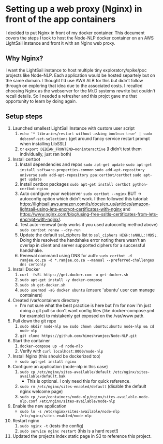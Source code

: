 # Setting up a web proxy (Nginx) in front of the app containers

I decided to put Nginx in front of my docker container. This document covers the steps I took to host the Node-NLP docker container on an AWS LightSail instance and front it with an Nginx web proxy.

## Why Nginx?
I want the LightSail instance to host multiple tiny exploratory/spike/poc projects like Node-NLP. 
Each application would be hosted separtely but on the same domain. I thought I'd use AWS ALB for this but 
didn't follow through on exploring that idea due to the associated costs. I recalled choosing Nginx as the webserver for the Mr.D systems rewrite but couldn't recall details. So I needed a refresher and this projct gave me that opportunity to learn by doing again.

## Setup steps

1. Launched smallest LightSail Instance with custom user script
   1. `echo '* libraries/restart-without-asking boolean true' | sudo debconf-set-selections` (get around fancy service restart prompt when installing LibSSL)
   1. or `export DEBIAN_FRONTEND=noninteractive` (I didn't test them individually, just ran both)
1. Install certbot
   1. Install dependencies and repos
      `sudo apt-get update`
      `sudo apt-get install software-properties-common`
      `sudo add-apt-repository universe`
      `sudo add-apt-repository ppa:certbot/certbot`
      `sudo apt-get update`
   1. Install certbox packages
      `sudo apt-get install certbot python-certbot-nginx`
   1. Auto configure your webserver
      `sudo certbot --nginx` BUT -> autoconfig option which didn't work.
      I then followed this tutorial: https://lightsail.aws.amazon.com/ls/docs/en_us/articles/amazon-lightsail-using-lets-encrypt-certificates-with-nginx and https://www.nginx.com/blog/using-free-ssltls-certificates-from-lets-encrypt-with-nginx/.
   1. Test auto-renewal (only works if you used autoconfig method above)
      `sudo certbot renew --dry-run`
   1. Update the default ssl_ciphers list to `ssl_ciphers HIGH:!aNULL:!MD5;`. Doing this resolved the handshake error noting there wasn't an overlap in client and server supported ciphers for a successful handshake.
   1. Renewal command using DNS for auth: `sudo certbot -d ramjee.co.za -d *.ramjee.co.za --manual --preferred-challenges dns certonly`
1. Install Docker
   1. `curl -fsSL https://get.docker.com -o get-docker.sh`
   1. `sudo apt-get install -y docker-compose`
   1. `sudo sh get-docker.sh`
   1. `sudo usermod -aG docker ubuntu` (ensure 'ubuntu' user can manage containers) 
1. Created /var/containers directory
   * I'm not sure what the best practice is here but I'm for now I'm just doing a git pull so don't want config files (like docker-compose.yml for example) to mistakenly get exposed on the /var/www path.
1. Pull down the git repo
   1. `sudo mkdir node-nlp && sudo chown ubuntu:ubuntu node-nlp && cd node-nlp`
   1. `git clone https://github.com/himeshramjee/Node-NLP.git`
1. Start the container
   1. `docker-compose up -d node-nlp`
   1. Verify with `curl localhost:8000/node-nlp`
1. Install Nginx (this should be dockerized too)
   * `sudo apt-get install nginx`
1. Configure an application (node-nlp in this case)
   1. `sudo cp /etc/nginx/sites-available/default /etc/nginx/sites-available/default.bak`
       * This is optional. I only need this for quick reference.
   1. `sudo rm /etc/nginx/sites-enabled/default` (disable the default nginx welcome page)
   1. `sudo cp /var/containers/node-nlp/nginx/sites-available-node-nlp.conf /etc/nginx/sites-available/node-nlp`
1. Enable the new application
   * `sudo ln -s /etc/nginx/sites-available/node-nlp /etc/nginx/sites-enabled/node-nlp`
1. Restart nginx
   1. `sudo nginx -t` (tests the config)
   1. `sudo service nginx restart` (this is a hard reset!)
1. Updated the projects index static page in S3 to reference this project.
